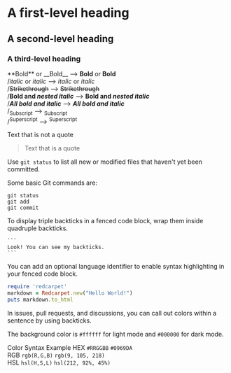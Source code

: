 # A first-level heading
## A second-level heading
### A third-level heading

\*\*Bold** or \_\_Bold__ --> **Bold** or __Bold__  
/*italic* or _italic_ --> *italic* or _italic_  
/~~Strikethrough~~ --> ~~Strikethrough~~  
/**Bold and _nested italic_** --> **Bold and _nested italic_**  
/***All bold and italic*** --> ***All bold and italic***  
/<sub>Subscript</sub> --> <sub>Subscript</sub>  
/<sup>Superscript</sup> --> <sup>Superscript</sup>  

Text that is not a quote

>Text that is a quote

Use `git status` to list all new or modified files that haven't yet been committed.

Some basic Git commands are:
```
git status
git add
git commit
```

To display triple backticks in a fenced code block, wrap them inside quadruple backticks.
````
```
Look! You can see my backticks.
```
````

You can add an optional language identifier to enable syntax highlighting in your fenced code block.
```ruby
require 'redcarpet'
markdown = Redcarpet.new("Hello World!")
puts markdown.to_html
```

In issues, pull requests, and discussions, you can call out colors within a sentence by using backticks.

The background color is `#ffffff` for light mode and `#000000` for dark mode.


Color	Syntax	        Example	
HEX	`#RRGGBB`	`#0969DA`	
RGB	`rgb(R,G,B)`	`rgb(9, 105, 218)`	
HSL	`hsl(H,S,L)`	`hsl(212, 92%, 45%)`
